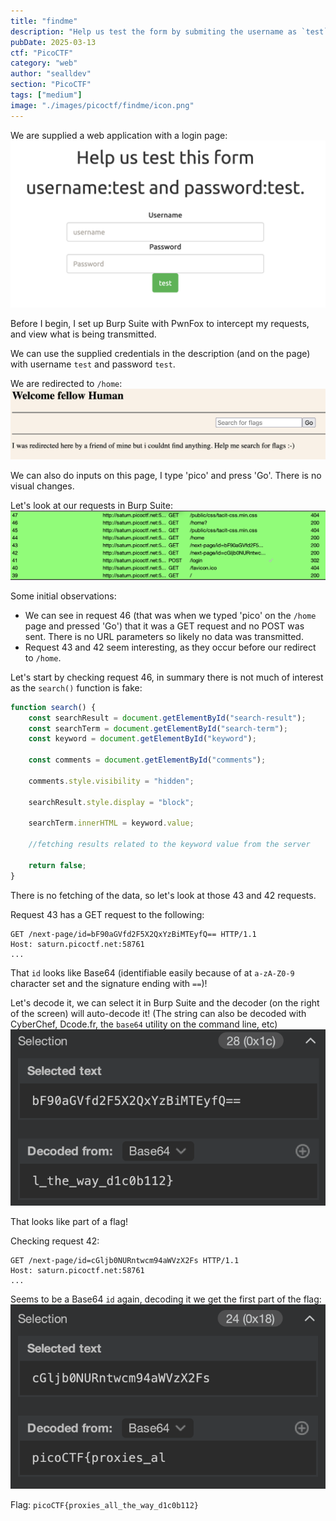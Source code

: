 ```yaml
---
title: "findme"
description: "Help us test the form by submiting the username as `test` and password as `test!`\n\nHint: any redirections?"
pubDate: 2025-03-13
ctf: "PicoCTF"
category: "web"
author: "sealldev"
section: "PicoCTF"
tags: ["medium"]
image: "./images/picoctf/findme/icon.png"
---
```


We are supplied a web application with a login page:
![login.png](images/picoctf/findme/login.png)

Before I begin, I set up Burp Suite with PwnFox to intercept my requests, and view what is being transmitted.

We can use the supplied credentials in the description (and on the page) with username `test` and password `test`.

We are redirected to `/home`:
![home.png](images/picoctf/findme/home.png)

We can also do inputs on this page, I type 'pico' and press 'Go'. There is no visual changes.

Let's look at our requests in Burp Suite:
![requests.png](images/picoctf/findme/requests.png)

Some initial observations:
- We can see in request 46 (that was when we typed 'pico' on the `/home` page and pressed 'Go') that it was a GET request and no POST was sent. There is no URL parameters so likely no data was transmitted.
- Request 43 and 42 seem interesting, as they occur before our redirect to `/home`.

Let's start by checking request 46, in summary there is not much of interest as the `search()` function is fake:
```javascript
function search() {
    const searchResult = document.getElementById("search-result");
    const searchTerm = document.getElementById("search-term");
    const keyword = document.getElementById("keyword");

    const comments = document.getElementById("comments");

    comments.style.visibility = "hidden";

    searchResult.style.display = "block";

    searchTerm.innerHTML = keyword.value;

    //fetching results related to the keyword value from the server

    return false;
}
```

There is no fetching of the data, so let's look at those 43 and 42 requests.

Request 43 has a GET request to the following:
```
GET /next-page/id=bF90aGVfd2F5X2QxYzBiMTEyfQ== HTTP/1.1
Host: saturn.picoctf.net:58761
...
```

That `id` looks like Base64 (identifiable easily because of at `a-zA-Z0-9` character set and the signature ending with `==`)!
 
Let's decode it, we can select it in Burp Suite and the decoder (on the right of the screen) will auto-decode it! (The string can also be decoded with CyberChef, Dcode.fr, the `base64` utility on the command line, etc)
![flagp2.png](images/picoctf/findme/flagp2.png)

That looks like part of a flag!

Checking request 42:
```
GET /next-page/id=cGljb0NURntwcm94aWVzX2Fs HTTP/1.1
Host: saturn.picoctf.net:58761
...
```

Seems to be a Base64 `id` again, decoding it we get the first part of the flag:
![flagp1.png](images/picoctf/findme/flagp1.png)

Flag: `picoCTF{proxies_all_the_way_d1c0b112}`